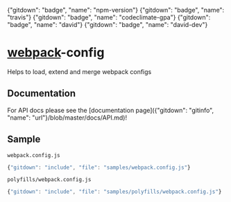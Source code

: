 {"gitdown": "badge", "name": "npm-version"} {"gitdown": "badge", "name": "travis"} {"gitdown": "badge", "name": "codeclimate-gpa"} {"gitdown": "badge", "name": "david"} {"gitdown": "badge", "name": "david-dev"}

[webpack](https://github.com/webpack/webpack)-config
====================================================

Helps to load, extend and merge webpack configs

## Documentation

For API docs please see the [documentation page]({"gitdown": "gitinfo", "name": "url"}/blob/master/docs/API.md)!

## Sample

`webpack.config.js`

``` javascript
{"gitdown": "include", "file": "samples/webpack.config.js"}
```

`polyfills/webpack.config.js`

``` javascript
{"gitdown": "include", "file": "samples/polyfills/webpack.config.js"}
```
